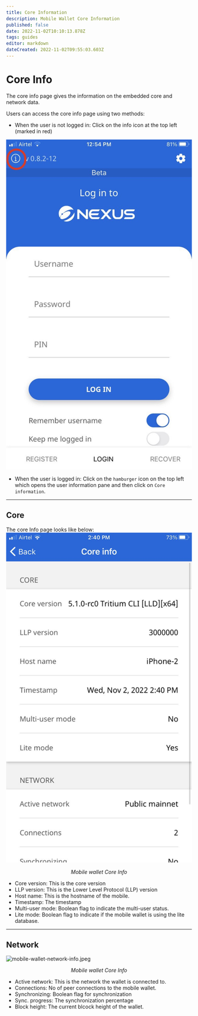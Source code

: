 ```yaml
---
title: Core Information
description: Mobile Wallet Core Information
published: false
date: 2022-11-02T10:10:13.878Z
tags: guides
editor: markdown
dateCreated: 2022-11-02T09:55:03.603Z
---
```


# Core Info
The core info page gives the information on the embedded core and network data.

Users can access the core info page using two methods:
- When the user is not logged in: Click on the info icon at the top left (marked in red)

![mobile-wallet-info-icon.jpg](/mobile-wallet-info-icon.jpg)
- When the user is logged in: Click on the `hamburger` icon on the top left which opens the user information pane and then click on `Core information`.


---


## Core
The core Info page looks like below:
![mobile-wallet-core-info.jpeg](/mobile-wallet-core-info.jpeg)<p align = center>*Mobile wallet Core Info*</p>


- Core version: This is the core version
- LLP version: This is the Lower Level Protocol (LLP) version
- Host name: This is the hostname of the mobile.
- Timestamp: The timestamp
- Multi-user mode: Boolean flag to indicate the multi-user status.
- Lite mode:  Boolean flag to indicate if the mobile wallet is using the lite database.


---

## Network
![mobile-wallet-network-info.jpeg](/mobile-wallet-network-info.jpeg)<p align = center>*Mobile wallet Core Info*</p>


- Active network: This is the network the wallet is connected to.
- Connections: No of peer connections to the mobile wallet.
- Synchronizing: Boolean flag for synchronization
- Sync. progress: The synchronization percentage
- Block height: The current blcock height of the wallet.
